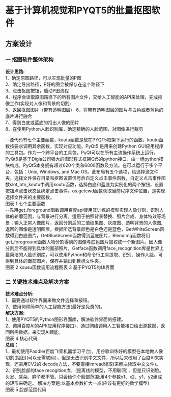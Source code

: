 # 基于计算机视觉和PYQT5的批量抠图软件
## 方案设计
###    一 抠图软件整体架构  
**设计思路:**  
1、确定原图路径，可以实现批量的P图  
2、确定导出路径，P好的图会被保存在这个路径下  
3、点击抠图按钮，启动P图流程  
4、程序会读取原图路径下的所有图片文件，交给人工智能的API来处理，完成抠像工作(实现对人像和背景的切割)  
5、返回抠图图片（带有透明图层） 
6、将带有透明图层的图片与白色或者蓝色的底片进行融合  
7、得到白底或蓝底的扣出人像的图片  
8、在使用Python人脸识别库，确定精确的人脸范围，对图像进行裁剪         

--源代码有七个主要函数，koutu函数是放在PYQT5框架下运行的函数，koutu函数按要求调用其余函数，实现对应功能。PyQt5 是用来创建Python GUI应用程序的工具包。作为一个跨平台的工具包，PyQt可以在所有主流操作系统上运行，PyQt5是基于Digia公司强大的图形程式框架Qt5的python接口，由一组python模块构成。PyQt5本身拥有超过620个类和6000函数及方法。在可以运行于多个平台，包括：Unix, Windows, and Mac OS。此布局有五个选项，给选择源文件夹，选择文件保存目录和抠图设置信号后自定义点击事件函数，自定义点击事件函数slot_btn_koutu中调用koutu函数，选择白底和蓝底为实例化的两个按钮，设置按钮点点击状态且绑定点击事件。os.getcwd函数获取当前程序文件位置，是实现选择文件夹的主要函数。  
图表 1 七个主要函数  
--先用get_foreground函数调用百度api使用其训练的模型实现人像分割，识别人体的轮廓范围，与背景进行分离，适用于拍照背景替换、照片合成、身体特效等场景；输入正常人像图片，返回分割后的二值结果图、灰度图、透明背景的人像图,返回的图像是透明图层，根据所选背景颜色是白色还是蓝色，GetWhiteScreen函数得到白底图片，GetBlueScreen函数得到蓝底图片，BlendImg函数将用get_foreground函数人物分割得到的图像与底色图片加权成一个新图片。因人像分割后不能得到具体的面部照片，Getface函数调用face_recognition库是世界上最简洁的人脸识别库，可以使用Python和命令行工具提取、识别、操作人脸。可得到具体的面部图片，保存并输出到目标文件夹。  
图表 2  kousu函数调用流程​​​​图表 3  基于PYQT5的UI界面  
 
### 二 关键技术难点及解决方案
**技术难点分析:**    
1、需要通过软件界面来做文件选择和按钮。  
2、使用何种简单的人工智能方法(最好是免费的)。  
**解决方案:**  
1、使用PYQT5的Python图形界面库，解决软件界面的搭建。  
2、调用百度Al的API(应用程序接口)，通过网络调用人工智能接口给出源数据，返回所需数据。来实现Al赋能。  
图表 4  核心代码  
**总结：**   
1、最初使用Paddle(百度飞桨机器学习平台)，用谷歌训练好的模型在本地做人像切割(抠图)(可以无需联网），但是无法识别中文文件，所以后来改用了百度Al来实现，还需用CV2的  decode方法，不要直接imread读取(来解决读取中文文件)。  
2、识别脸部的face recogition库，(是离线的模型，不用联网），但是只识别脸。头发、耳朵、脖子都不管。只会给你个脸部范围:用4个参数x1、x2、y1、y2组成的矩形来确定。  解决方案是:以基本参数扩大一点(应该有更好的数学模型)  
图表 5  脸部范围代码  
